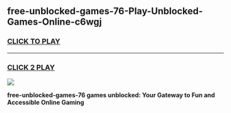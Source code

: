 
## free-unblocked-games-76-Play-Unblocked-Games-Online-c6wgj
<h3>
<a href="https://premium76.site?title=free-unblocked-games-76&ref=24A">CLICK TO PLAY</a></h3>
<hr>

<h3>
<a href="https://premium76.site?title=free-unblocked-games-76&ref=24A">CLICK 2 PLAY</a>
  
</h3>

<a href="https://premium76.site?title=free-unblocked-games-76&ref=24A"><img src="https://clearcache.store/games.png"></a>


**free-unblocked-games-76 games unblocked: Your Gateway to Fun and Accessible Online Gaming**
